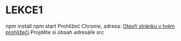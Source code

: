 # LEKCE1

npm install
npm start
Prohlížeč Chrome, adresa: [Otevři stránku v tvém prohlížeči](http://localhost:1234/)
Projděte si obsah adresáře src
